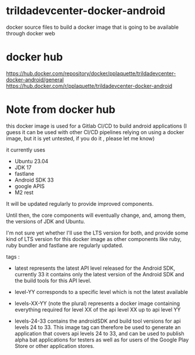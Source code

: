 # trildadevcenter-docker-android
docker source files to build a docker image that is going to be available through docker web

# docker hub
https://hub.docker.com/repository/docker/pplaquette/trildadevcenter-docker-android/general
https://hub.docker.com/r/pplaquette/trildadevcenter-docker-android

# Note from docker hub
this docker image is used for a Gitlab CI/CD to build android applications
(I guess it can be used with other CI/CD pipelines relying on using a docker image, but it is yet untested, if you do it , please let me know)

it currently uses
- Ubuntu 23.04
- JDK 17
- fastlane
- Android SDK 33
- google APIS
- M2 rest

It will be updated regularly to provide improved components.

Until then, the core components will eventually change, and, among them, the versions of JDK and Ubuntu.

I'm not sure yet whether I'll use the LTS version for both, and provide some kind of LTS version for this docker image as other components like ruby, ruby bundler and fastlane are regularly updated.

tags :

- latest
represents the latest API level released for the Android SDK, currently 33
it contains only the latest version of the Android SDK and the build tools for this API level.

- level-YY
corresponds to a specific level which is not the latest available

- levels-XX-YY  (note the plural)
represents a docker image containing everything required for level XX of the api level XX up to api level YY

- levels-24-33
contains the androidSDK and build tool versions for api levels 24 to 33. This image tag can therefore be used to generate an application that covers api levels 24 to 33, and can be used to publish alpha bat applications for testers as well as for users of the Google Play Store or other application stores.
